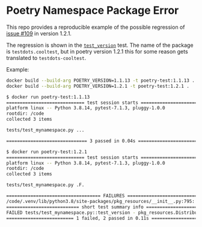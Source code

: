 # Poetry Namespace Package Error

This repo provides a reproducible example of the possible regression of
[issue #109](https://github.com/python-poetry/poetry/issues/109) in version
1.2.1.

The regression is shown in the [`test_version`](tests/test_mynamespace.py#L10)
test. The name of the package is `testdots.cooltest`, but in poetry version
1.2.1 this for some reason gets translated to `testdots-cooltest`.

Example:


```sh
docker build --build-arg POETRY_VERSION=1.1.13 -t poetry-test:1.1.13 .
docker build --build-arg POETRY_VERSION=1.2.1 -t poetry-test:1.2.1 .

$ docker run poetry-test:1.1.13
============================= test session starts ==============================
platform linux -- Python 3.8.14, pytest-7.1.3, pluggy-1.0.0
rootdir: /code
collected 3 items

tests/test_mynamespace.py ...                                            [100%]

============================== 3 passed in 0.04s ===============================

$ docker run poetry-test:1.2.1
============================= test session starts ==============================
platform linux -- Python 3.8.14, pytest-7.1.3, pluggy-1.0.0
rootdir: /code
collected 3 items

tests/test_mynamespace.py .F.                                            [100%]

=================================== FAILURES ===================================
/code/.venv/lib/python3.8/site-packages/pkg_resources/__init__.py:795: pkg_resources.DistributionNotFound: The 'mynamespace.mypackage' distribution was not found and is required by the application
=========================== short test summary info ============================
FAILED tests/test_mynamespace.py::test_version - pkg_resources.DistributionNo...
========================= 1 failed, 2 passed in 0.11s ==========================
```